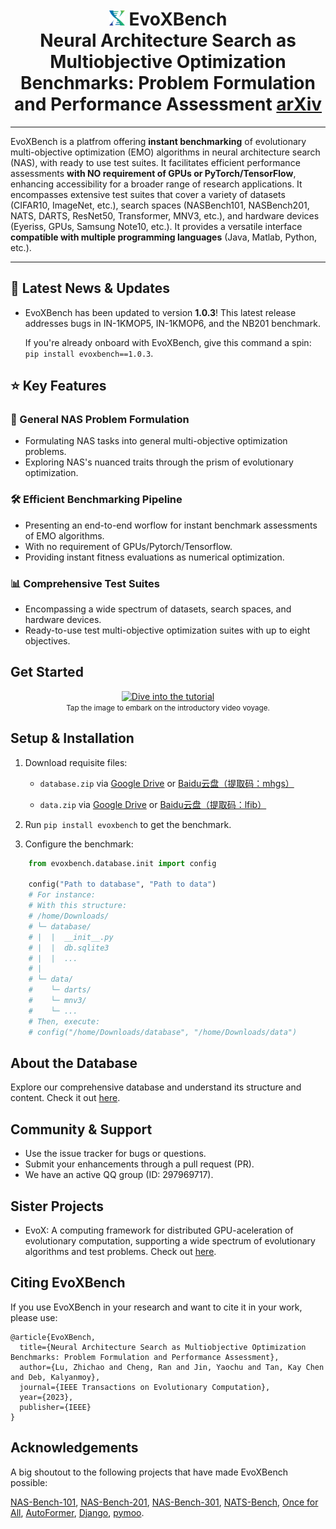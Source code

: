 <h1 align="center">
  <img src=./_static/evox_logo.png alt="Logo" height="24em"/>
  <strong>EvoXBench</strong>
  <br>
  Neural Architecture Search as Multiobjective Optimization Benchmarks: Problem Formulation and Performance Assessment <a href=https://arxiv.org/abs/2208.04321>arXiv</a>
</h1>

---

EvoXBench is a platfrom offering **instant benchmarking** of evolutionary multi-objective optimization (EMO) algorithms in neural architecture search (NAS), with ready to use test suites. It facilitates efficient performance assessments **with NO requirement of GPUs or PyTorch/TensorFlow**, enhancing accessibility for a broader range of research applications. It encompasses extensive test suites that cover a variety of datasets (CIFAR10, ImageNet, etc.), search spaces (NASBench101, NASBench201, NATS, DARTS, ResNet50, Transformer, MNV3, etc.), and hardware devices (Eyeriss, GPUs, Samsung Note10, etc.). It provides a versatile interface **compatible with multiple programming languages** (Java, Matlab, Python, etc.).

---


## 📢 Latest News & Updates

- EvoXBench has been updated to version **1.0.3**! This latest release addresses bugs in IN-1KMOP5, IN-1KMOP6, and the NB201 benchmark.

  If you're already onboard with EvoXBench, give this command a spin: `pip install evoxbench==1.0.3`.

  

## ⭐️ Key Features

### 📐 General NAS Problem Formulation
- Formulating NAS tasks into general multi-objective optimization problems.
- Exploring NAS's nuanced traits through the prism of evolutionary optimization.

### 🛠️ Efficient Benchmarking Pipeline
- Presenting an end-to-end worflow for instant benchmark assessments of EMO algorithms.
- With no requirement of GPUs/Pytorch/Tensorflow.
- Providing instant fitness evaluations as numerical optimization.

### 📊 Comprehensive Test Suites
- Encompassing a wide spectrum of datasets, search spaces, and hardware devices.
- Ready-to-use test multi-objective optimization suites with up to eight objectives.


## Get Started

<p align="center">
  <a href="https://www.emigroup.tech/wp-content/uploads/2023/02/tutorial.mp4">
    <img src="https://github.com/EMI-Group/evoxbench/blob/main/assets/video%20cover.png" alt="Dive into the tutorial" width="450"/>
  </a>
  <br>
  <small>Tap the image to embark on the introductory video voyage.</small>
</p>



## Setup & Installation

1. Download requisite files:
    - ``database.zip`` 
      via [Google Drive](https://drive.google.com/file/d/11bQ1paHEWHDnnTPtxs2OyVY_Re-38DiO/view?usp=sharing)
      or [Baidu云盘（提取码：mhgs）](https://pan.baidu.com/s/1PwWloA543-81O-GFkA7GKg)

    - ``data.zip``
      via [Google Drive](https://drive.google.com/file/d/1fUZtpTjfEQao2unLKaspL8fOq4xdSXt2/view?usp=sharing)
      or [Baidu云盘（提取码：lfib）](https://pan.baidu.com/s/1yopkISKyjbWIHXFV_Op3pg)

2. Run `pip install evoxbench` to get the benchmark.

3. Configure the benchmark:

```python
    from evoxbench.database.init import config

    config("Path to database", "Path to data")
    # For instance:
    # With this structure:
    # /home/Downloads/
    # └─ database/
    # |  |  __init__.py
    # |  |  db.sqlite3
    # |  |  ...
    # |
    # └─ data/
    #    └─ darts/
    #    └─ mnv3/
    #    └─ ...
    # Then, execute:
    # config("/home/Downloads/database", "/home/Downloads/data")
```

## About the Database

Explore our comprehensive database and understand its structure and content. Check it out [here](https://github.com/liuxukun2000/evoxdatabase).

## Community & Support

- Use the issue tracker for bugs or questions.
- Submit your enhancements through a pull request (PR).
- We have an active QQ group (ID: 297969717).

## Sister Projects
- EvoX: A computing framework for distributed GPU-aceleration of evolutionary computation, supporting a wide spectrum of evolutionary algorithms and test problems. Check out [here](https://github.com/EMI-Group/evox).


## Citing EvoXBench

If you use EvoXBench in your research and want to cite it in your work, please use:
```
@article{EvoXBench,
  title={Neural Architecture Search as Multiobjective Optimization Benchmarks: Problem Formulation and Performance Assessment},
  author={Lu, Zhichao and Cheng, Ran and Jin, Yaochu and Tan, Kay Chen and Deb, Kalyanmoy},
  journal={IEEE Transactions on Evolutionary Computation},
  year={2023},
  publisher={IEEE}
}
```

## Acknowledgements

A big shoutout to the following projects that have made EvoXBench possible:

 [NAS-Bench-101](https://github.com/google-research/nasbench),
 [NAS-Bench-201](https://github.com/D-X-Y/NAS-Bench-201),
 [NAS-Bench-301](https://github.com/automl/nasbench301),
 [NATS-Bench](https://xuanyidong.com/assets/projects/NATS-Bench),
 [Once for All](https://github.com/mit-han-lab/once-for-all),
 [AutoFormer](https://github.com/microsoft/Cream/tree/main/AutoFormer),
 [Django](https://www.djangoproject.com/),
 [pymoo](https://pymoo.org/).








